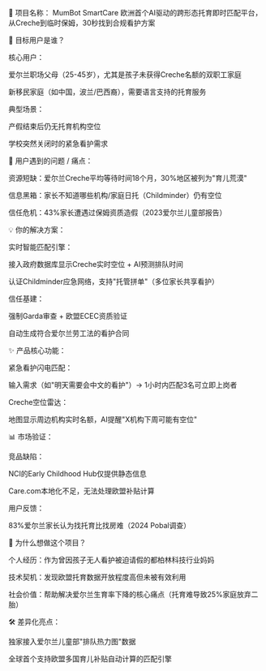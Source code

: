 
📌 项目名称：
MumBot SmartCare
欧洲首个AI驱动的跨形态托育即时匹配平台，从Creche到临时保姆，30秒找到合规看护方案

👥 目标用户是谁？

核心用户：

爱尔兰职场父母（25-45岁），尤其是孩子未获得Creche名额的双职工家庭

新移民家庭（如中国，波兰/巴西裔），需要语言支持的托育服务

典型场景：

产假结束后仍无托育机构空位

学校突然关闭时的紧急看护需求

🎯 用户遇到的问题 / 痛点：

资源短缺：爱尔兰Creche平均等待时间18个月，30%地区被列为"育儿荒漠"

信息黑箱：家长不知道哪些机构/家庭日托（Childminder）仍有空位

信任危机：43%家长遭遇过保姆资质造假（2023爱尔兰儿童部报告）

💡 你的解决方案：

实时智能匹配引擎：

接入政府数据库显示Creche实时空位 + AI预测排队时间

认证Childminder应急网络，支持"托管拼单"（多位家长共享看护）

信任基建：

强制Garda审查 + 欧盟ECEC资质验证

自动生成符合爱尔兰劳工法的看护合同

✨ 产品核心功能：

紧急看护闪电匹配：

输入需求（如"明天需要会中文的看护"）→ 1小时内匹配3名可立即上岗者

Creche空位雷达：

地图显示周边机构实时名额，AI提醒"X机构下周可能有空位"

📊 市场验证：

竞品缺陷：

NCI的Early Childhood Hub仅提供静态信息

Care.com本地化不足，无法处理欧盟补贴计算

用户反馈：

83%爱尔兰家长认为找托育比找房难（2024 Pobal调查）

🧠 为什么想做这个项目？

个人经历：作为曾因孩子无人看护被迫请假的都柏林科技行业妈妈

技术契机：发现欧盟托育数据开放程度高但未被有效利用

社会价值：帮助解决爱尔兰生育率下降的核心痛点（托育难导致25%家庭放弃二胎）

🛠️ 差异化亮点：

独家接入爱尔兰儿童部"排队热力图"数据

全球首个支持欧盟多国育儿补贴自动计算的匹配引擎

